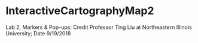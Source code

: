 # InteractiveCartographyMap2
Lab 2, Markers & Pop-ups; Credit Professor Ting Liu at Northeastern Illinois University; Date 9/19/2018

